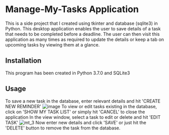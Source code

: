 # Manage-My-Tasks Application
This is a side project that I created using tkinter and database (sqlite3) in Python. This desktop application enables the user to save details of a task that needs to be completed before a deadline. The user can then visit this application as many times as required to update the details or keep a tab on upcoming tasks by viewing them at a glance.
## Installation
This program has been created in Python 3.7.0 and SQLite3
## Usage
To save a new task in the database, enter relevant details and hit 'CREATE NEW REMINDER'
![image](https://user-images.githubusercontent.com/55396033/65837735-c728ba00-e2af-11e9-8361-4bd16cbef1ec.png)
To view or edit tasks existing in the database, click on 'SHOW MY TASK LIST' or simply hit 'CANCEL' to close the application
In the view window, select a task to edit or delete and hit 'EDIT TASK'
![mt_3](https://user-images.githubusercontent.com/55396033/65909105-b5f9af00-e37c-11e9-916d-fee4edcb3250.png)
Now enter new details and click 'SAVE' or just hit the 'DELETE' button to remove the task from the database.

